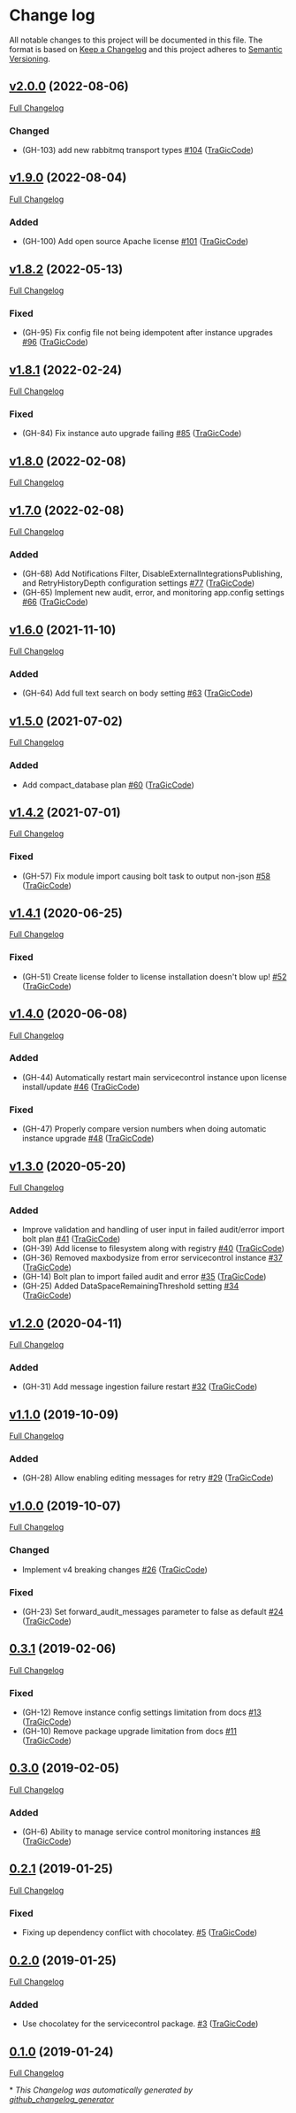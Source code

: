 # Change log

All notable changes to this project will be documented in this file. The format is based on [Keep a Changelog](http://keepachangelog.com/en/1.0.0/) and this project adheres to [Semantic Versioning](http://semver.org).

## [v2.0.0](https://github.com/tragiccode/tragiccode-nservicebusservicecontrol/tree/v2.0.0) (2022-08-06)

[Full Changelog](https://github.com/tragiccode/tragiccode-nservicebusservicecontrol/compare/v1.9.0...v2.0.0)

### Changed

- \(GH-103\) add new rabbitmq transport types [\#104](https://github.com/TraGicCode/tragiccode-nservicebusservicecontrol/pull/104) ([TraGicCode](https://github.com/TraGicCode))

## [v1.9.0](https://github.com/tragiccode/tragiccode-nservicebusservicecontrol/tree/v1.9.0) (2022-08-04)

[Full Changelog](https://github.com/tragiccode/tragiccode-nservicebusservicecontrol/compare/v1.8.2...v1.9.0)

### Added

- \(GH-100\) Add open source Apache license [\#101](https://github.com/TraGicCode/tragiccode-nservicebusservicecontrol/pull/101) ([TraGicCode](https://github.com/TraGicCode))

## [v1.8.2](https://github.com/tragiccode/tragiccode-nservicebusservicecontrol/tree/v1.8.2) (2022-05-13)

[Full Changelog](https://github.com/tragiccode/tragiccode-nservicebusservicecontrol/compare/v1.8.1...v1.8.2)

### Fixed

- \(GH-95\) Fix config file not being idempotent after instance upgrades [\#96](https://github.com/TraGicCode/tragiccode-nservicebusservicecontrol/pull/96) ([TraGicCode](https://github.com/TraGicCode))

## [v1.8.1](https://github.com/tragiccode/tragiccode-nservicebusservicecontrol/tree/v1.8.1) (2022-02-24)

[Full Changelog](https://github.com/tragiccode/tragiccode-nservicebusservicecontrol/compare/v1.8.0...v1.8.1)

### Fixed

- \(GH-84\) Fix instance auto upgrade failing [\#85](https://github.com/TraGicCode/tragiccode-nservicebusservicecontrol/pull/85) ([TraGicCode](https://github.com/TraGicCode))

## [v1.8.0](https://github.com/tragiccode/tragiccode-nservicebusservicecontrol/tree/v1.8.0) (2022-02-08)

[Full Changelog](https://github.com/tragiccode/tragiccode-nservicebusservicecontrol/compare/v1.7.0...v1.8.0)

## [v1.7.0](https://github.com/tragiccode/tragiccode-nservicebusservicecontrol/tree/v1.7.0) (2022-02-08)

[Full Changelog](https://github.com/tragiccode/tragiccode-nservicebusservicecontrol/compare/v1.6.0...v1.7.0)

### Added

- \(GH-68\) Add Notifications Filter, DisableExternalIntegrationsPublishing, and RetryHistoryDepth configuration settings [\#77](https://github.com/TraGicCode/tragiccode-nservicebusservicecontrol/pull/77) ([TraGicCode](https://github.com/TraGicCode))
- \(GH-65\) Implement new audit, error, and monitoring app.config settings [\#66](https://github.com/TraGicCode/tragiccode-nservicebusservicecontrol/pull/66) ([TraGicCode](https://github.com/TraGicCode))

## [v1.6.0](https://github.com/tragiccode/tragiccode-nservicebusservicecontrol/tree/v1.6.0) (2021-11-10)

[Full Changelog](https://github.com/tragiccode/tragiccode-nservicebusservicecontrol/compare/v1.5.0...v1.6.0)

### Added

- \(GH-64\) Add full text search on body setting [\#63](https://github.com/TraGicCode/tragiccode-nservicebusservicecontrol/pull/63) ([TraGicCode](https://github.com/TraGicCode))

## [v1.5.0](https://github.com/tragiccode/tragiccode-nservicebusservicecontrol/tree/v1.5.0) (2021-07-02)

[Full Changelog](https://github.com/tragiccode/tragiccode-nservicebusservicecontrol/compare/v1.4.2...v1.5.0)

### Added

- Add compact\_database plan [\#60](https://github.com/TraGicCode/tragiccode-nservicebusservicecontrol/pull/60) ([TraGicCode](https://github.com/TraGicCode))

## [v1.4.2](https://github.com/tragiccode/tragiccode-nservicebusservicecontrol/tree/v1.4.2) (2021-07-01)

[Full Changelog](https://github.com/tragiccode/tragiccode-nservicebusservicecontrol/compare/v1.4.1...v1.4.2)

### Fixed

- \(GH-57\) Fix module import causing bolt task to output non-json [\#58](https://github.com/TraGicCode/tragiccode-nservicebusservicecontrol/pull/58) ([TraGicCode](https://github.com/TraGicCode))

## [v1.4.1](https://github.com/tragiccode/tragiccode-nservicebusservicecontrol/tree/v1.4.1) (2020-06-25)

[Full Changelog](https://github.com/tragiccode/tragiccode-nservicebusservicecontrol/compare/v1.4.0...v1.4.1)

### Fixed

- \(GH-51\) Create license folder to license installation doesn't blow up! [\#52](https://github.com/TraGicCode/tragiccode-nservicebusservicecontrol/pull/52) ([TraGicCode](https://github.com/TraGicCode))

## [v1.4.0](https://github.com/tragiccode/tragiccode-nservicebusservicecontrol/tree/v1.4.0) (2020-06-08)

[Full Changelog](https://github.com/tragiccode/tragiccode-nservicebusservicecontrol/compare/v1.3.0...v1.4.0)

### Added

- \(GH-44\) Automatically restart main servicecontrol instance upon license install/update [\#46](https://github.com/TraGicCode/tragiccode-nservicebusservicecontrol/pull/46) ([TraGicCode](https://github.com/TraGicCode))

### Fixed

- \(GH-47\) Properly compare version numbers when doing automatic instance upgrade [\#48](https://github.com/TraGicCode/tragiccode-nservicebusservicecontrol/pull/48) ([TraGicCode](https://github.com/TraGicCode))

## [v1.3.0](https://github.com/tragiccode/tragiccode-nservicebusservicecontrol/tree/v1.3.0) (2020-05-20)

[Full Changelog](https://github.com/tragiccode/tragiccode-nservicebusservicecontrol/compare/v1.2.0...v1.3.0)

### Added

- Improve validation and handling of user input in failed audit/error import bolt plan [\#41](https://github.com/TraGicCode/tragiccode-nservicebusservicecontrol/pull/41) ([TraGicCode](https://github.com/TraGicCode))
- \(GH-39\) Add license to filesystem along with registry [\#40](https://github.com/TraGicCode/tragiccode-nservicebusservicecontrol/pull/40) ([TraGicCode](https://github.com/TraGicCode))
- \(GH-36\) Removed maxbodysize from error servicecontrol instance [\#37](https://github.com/TraGicCode/tragiccode-nservicebusservicecontrol/pull/37) ([TraGicCode](https://github.com/TraGicCode))
- \(GH-14\) Bolt plan to import failed audit and error [\#35](https://github.com/TraGicCode/tragiccode-nservicebusservicecontrol/pull/35) ([TraGicCode](https://github.com/TraGicCode))
- \(GH-25\) Added DataSpaceRemainingThreshold setting [\#34](https://github.com/TraGicCode/tragiccode-nservicebusservicecontrol/pull/34) ([TraGicCode](https://github.com/TraGicCode))

## [v1.2.0](https://github.com/tragiccode/tragiccode-nservicebusservicecontrol/tree/v1.2.0) (2020-04-11)

[Full Changelog](https://github.com/tragiccode/tragiccode-nservicebusservicecontrol/compare/v1.1.0...v1.2.0)

### Added

- \(GH-31\) Add message ingestion failure restart [\#32](https://github.com/TraGicCode/tragiccode-nservicebusservicecontrol/pull/32) ([TraGicCode](https://github.com/TraGicCode))

## [v1.1.0](https://github.com/tragiccode/tragiccode-nservicebusservicecontrol/tree/v1.1.0) (2019-10-09)

[Full Changelog](https://github.com/tragiccode/tragiccode-nservicebusservicecontrol/compare/v1.0.0...v1.1.0)

### Added

- \(GH-28\) Allow enabling editing messages for retry [\#29](https://github.com/TraGicCode/tragiccode-nservicebusservicecontrol/pull/29) ([TraGicCode](https://github.com/TraGicCode))

## [v1.0.0](https://github.com/tragiccode/tragiccode-nservicebusservicecontrol/tree/v1.0.0) (2019-10-07)

[Full Changelog](https://github.com/tragiccode/tragiccode-nservicebusservicecontrol/compare/0.3.1...v1.0.0)

### Changed

- Implement v4 breaking changes [\#26](https://github.com/TraGicCode/tragiccode-nservicebusservicecontrol/pull/26) ([TraGicCode](https://github.com/TraGicCode))

### Fixed

- \(GH-23\) Set forward\_audit\_messages parameter to false as default [\#24](https://github.com/TraGicCode/tragiccode-nservicebusservicecontrol/pull/24) ([TraGicCode](https://github.com/TraGicCode))

## [0.3.1](https://github.com/tragiccode/tragiccode-nservicebusservicecontrol/tree/0.3.1) (2019-02-06)

[Full Changelog](https://github.com/tragiccode/tragiccode-nservicebusservicecontrol/compare/0.3.0...0.3.1)

### Fixed

- \(GH-12\) Remove instance config settings limitation from docs [\#13](https://github.com/TraGicCode/tragiccode-nservicebusservicecontrol/pull/13) ([TraGicCode](https://github.com/TraGicCode))
- \(GH-10\) Remove package upgrade limitation from docs [\#11](https://github.com/TraGicCode/tragiccode-nservicebusservicecontrol/pull/11) ([TraGicCode](https://github.com/TraGicCode))

## [0.3.0](https://github.com/tragiccode/tragiccode-nservicebusservicecontrol/tree/0.3.0) (2019-02-05)

[Full Changelog](https://github.com/tragiccode/tragiccode-nservicebusservicecontrol/compare/0.2.1...0.3.0)

### Added

- \(GH-6\) Ability to manage service control monitoring instances [\#8](https://github.com/TraGicCode/tragiccode-nservicebusservicecontrol/pull/8) ([TraGicCode](https://github.com/TraGicCode))

## [0.2.1](https://github.com/tragiccode/tragiccode-nservicebusservicecontrol/tree/0.2.1) (2019-01-25)

[Full Changelog](https://github.com/tragiccode/tragiccode-nservicebusservicecontrol/compare/0.2.0...0.2.1)

### Fixed

- Fixing up dependency conflict with chocolatey. [\#5](https://github.com/TraGicCode/tragiccode-nservicebusservicecontrol/pull/5) ([TraGicCode](https://github.com/TraGicCode))

## [0.2.0](https://github.com/tragiccode/tragiccode-nservicebusservicecontrol/tree/0.2.0) (2019-01-25)

[Full Changelog](https://github.com/tragiccode/tragiccode-nservicebusservicecontrol/compare/0.1.0...0.2.0)

### Added

- Use chocolatey for the servicecontrol package. [\#3](https://github.com/TraGicCode/tragiccode-nservicebusservicecontrol/pull/3) ([TraGicCode](https://github.com/TraGicCode))

## [0.1.0](https://github.com/tragiccode/tragiccode-nservicebusservicecontrol/tree/0.1.0) (2019-01-24)

[Full Changelog](https://github.com/tragiccode/tragiccode-nservicebusservicecontrol/compare/6496c6593924f200695204dcf49dcbf05252f408...0.1.0)



\* *This Changelog was automatically generated by [github_changelog_generator](https://github.com/github-changelog-generator/github-changelog-generator)*

